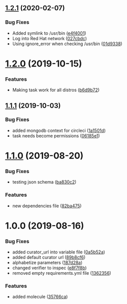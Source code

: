 ## [1.2.1](https://github.com/mongodb-ansible-roles/ansible-role-curator/compare/v1.2.0...v1.2.1) (2020-02-07)


### Bug Fixes

* Added symlink to /usr/bin ([e4f4001](https://github.com/mongodb-ansible-roles/ansible-role-curator/commit/e4f4001fa40520da40d99f5d6bf61be15499a8c8))
* Log into Red Hat network ([027cbdc](https://github.com/mongodb-ansible-roles/ansible-role-curator/commit/027cbdc9b01ea3882a80a9215babac0892f699bc))
* Using ignore_error when checking /usr/bin ([01d9338](https://github.com/mongodb-ansible-roles/ansible-role-curator/commit/01d9338700318aea49cbf926e331c318e2d667a9))

# [1.2.0](https://github.com/mongodb-ansible-roles/ansible-role-curator/compare/v1.1.1...v1.2.0) (2019-10-15)


### Features

* Making task work for all distros ([b6d9b72](https://github.com/mongodb-ansible-roles/ansible-role-curator/commit/b6d9b72f34328540adb8598ef44528039cb47376))

## [1.1.1](https://github.com/mongodb-ansible-roles/ansible-role-curator/compare/v1.1.0...v1.1.1) (2019-10-03)


### Bug Fixes

* added mongodb context for circleci ([1a1501d](https://github.com/mongodb-ansible-roles/ansible-role-curator/commit/1a1501d))
* task needs become permissions ([06185e1](https://github.com/mongodb-ansible-roles/ansible-role-curator/commit/06185e1))

# [1.1.0](https://github.com/mongodb-ansible-roles/ansible-role-curator/compare/v1.0.0...v1.1.0) (2019-08-20)


### Bug Fixes

* testing json schema ([ba830c2](https://github.com/mongodb-ansible-roles/ansible-role-curator/commit/ba830c2))


### Features

* new dependencies file ([82ba475](https://github.com/mongodb-ansible-roles/ansible-role-curator/commit/82ba475))

# 1.0.0 (2019-08-16)


### Bug Fixes

* added curator_url into variable file ([0a5b52a](https://github.com/mongodb-ansible-roles/ansible-role-curator/commit/0a5b52a))
* added default curator url ([89b8cf6](https://github.com/mongodb-ansible-roles/ansible-role-curator/commit/89b8cf6))
* alphabetize parameters ([187d28a](https://github.com/mongodb-ansible-roles/ansible-role-curator/commit/187d28a))
* changed verifier to inspec ([e8f7f8b](https://github.com/mongodb-ansible-roles/ansible-role-curator/commit/e8f7f8b))
* removed empty requirements.yml file ([1362356](https://github.com/mongodb-ansible-roles/ansible-role-curator/commit/1362356))


### Features

* added molecule ([35766ca](https://github.com/mongodb-ansible-roles/ansible-role-curator/commit/35766ca))
